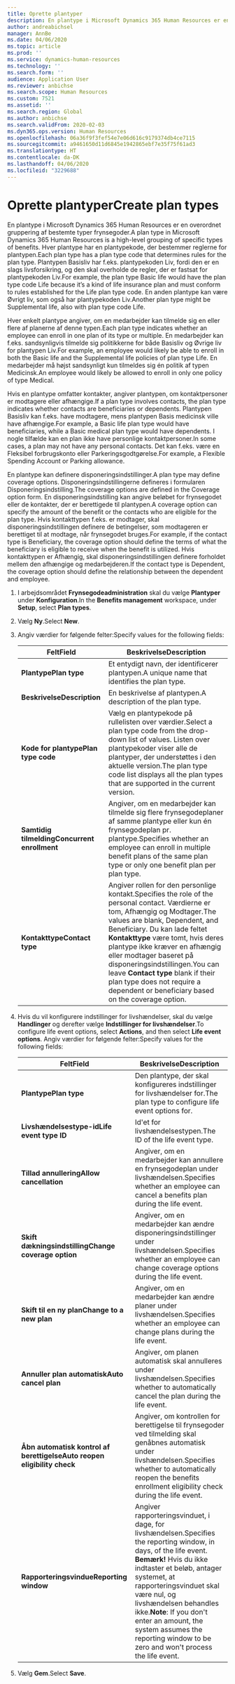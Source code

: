 ```yaml
---
title: Oprette plantyper
description: En plantype i Microsoft Dynamics 365 Human Resources er en overordnet gruppering af bestemte typer frynsegoder. Hver plantype har en plantypekode, der bestemmer reglerne for plantypen.
author: andreabichsel
manager: AnnBe
ms.date: 04/06/2020
ms.topic: article
ms.prod: ''
ms.service: dynamics-human-resources
ms.technology: ''
ms.search.form: ''
audience: Application User
ms.reviewer: anbichse
ms.search.scope: Human Resources
ms.custom: 7521
ms.assetid: ''
ms.search.region: Global
ms.author: anbichse
ms.search.validFrom: 2020-02-03
ms.dyn365.ops.version: Human Resources
ms.openlocfilehash: 06a36f9f3fef54e7e06d616c9179374db4ce7115
ms.sourcegitcommit: a9461650d11d6845e1942865ebf7e35f75f61ad3
ms.translationtype: HT
ms.contentlocale: da-DK
ms.lasthandoff: 04/06/2020
ms.locfileid: "3229688"
---
```

# <a name="create-plan-types"></a><span data-ttu-id="c3ccd-104">Oprette plantyper</span><span class="sxs-lookup"><span data-stu-id="c3ccd-104">Create plan types</span></span>

<span data-ttu-id="c3ccd-105">En plantype i Microsoft Dynamics 365 Human Resources er en overordnet gruppering af bestemte typer frynsegoder.</span><span class="sxs-lookup"><span data-stu-id="c3ccd-105">A plan type in Microsoft Dynamics 365 Human Resources is a high-level grouping of specific types of benefits.</span></span> <span data-ttu-id="c3ccd-106">Hver plantype har en plantypekode, der bestemmer reglerne for plantypen.</span><span class="sxs-lookup"><span data-stu-id="c3ccd-106">Each plan type has a plan type code that determines rules for the plan type.</span></span> <span data-ttu-id="c3ccd-107">Plantypen Basisliv har f.eks. plantypekoden Liv, fordi den er en slags livsforsikring, og den skal overholde de regler, der er fastsat for plantypekoden Liv.</span><span class="sxs-lookup"><span data-stu-id="c3ccd-107">For example, the plan type Basic life would have the plan type code Life because it’s a kind of life insurance plan and must conform to rules established for the Life plan type code.</span></span> <span data-ttu-id="c3ccd-108">En anden plantype kan være Øvrigt liv, som også har plantypekoden Liv.</span><span class="sxs-lookup"><span data-stu-id="c3ccd-108">Another plan type might be Supplemental life, also with plan type code Life.</span></span>

<span data-ttu-id="c3ccd-109">Hver enkelt plantype angiver, om en medarbejder kan tilmelde sig en eller flere af planerne af denne typen.</span><span class="sxs-lookup"><span data-stu-id="c3ccd-109">Each plan type indicates whether an employee can enroll in one plan of its type or multiple.</span></span> <span data-ttu-id="c3ccd-110">En medarbejder kan f.eks. sandsynligvis tilmelde sig politikkerne for både Basisliv og Øvrige liv for plantypen Liv.</span><span class="sxs-lookup"><span data-stu-id="c3ccd-110">For example, an employee would likely be able to enroll in both the Basic life and the Supplemental life policies of plan type Life.</span></span> <span data-ttu-id="c3ccd-111">En medarbejder må højst sandsynligt kun tilmeldes sig én politik af typen Medicinsk.</span><span class="sxs-lookup"><span data-stu-id="c3ccd-111">An employee would likely be allowed to enroll in only one policy of type Medical.</span></span>

<span data-ttu-id="c3ccd-112">Hvis en plantype omfatter kontakter, angiver plantypen, om kontaktpersoner er modtagere eller afhængige.</span><span class="sxs-lookup"><span data-stu-id="c3ccd-112">If a plan type involves contacts, the plan type indicates whether contacts are beneficiaries or dependents.</span></span> <span data-ttu-id="c3ccd-113">Plantypen Basisliv kan f.eks. have modtagere, mens plantypen Basis medicinsk ville have afhængige.</span><span class="sxs-lookup"><span data-stu-id="c3ccd-113">For example, a Basic life plan type would have beneficiaries, while a Basic medical plan type would have dependents.</span></span> <span data-ttu-id="c3ccd-114">I nogle tilfælde kan en plan ikke have personlige kontaktpersoner.</span><span class="sxs-lookup"><span data-stu-id="c3ccd-114">In some cases, a plan may not have any personal contacts.</span></span> <span data-ttu-id="c3ccd-115">Det kan f.eks. være en Fleksibel forbrugskonto eller Parkeringsgodtgørelse.</span><span class="sxs-lookup"><span data-stu-id="c3ccd-115">For example, a Flexible Spending Account or Parking allowance.</span></span>

<span data-ttu-id="c3ccd-116">En plantype kan definere disponeringsindstillinger.</span><span class="sxs-lookup"><span data-stu-id="c3ccd-116">A plan type may define coverage options.</span></span> <span data-ttu-id="c3ccd-117">Disponeringsindstillingerne defineres i formularen Disponeringsindstilling.</span><span class="sxs-lookup"><span data-stu-id="c3ccd-117">The coverage options are defined in the Coverage option form.</span></span> <span data-ttu-id="c3ccd-118">En disponeringsindstilling kan angive beløbet for frynsegodet eller de kontakter, der er berettigede til plantypen.</span><span class="sxs-lookup"><span data-stu-id="c3ccd-118">A coverage option can specify the amount of the benefit or the contacts who are eligible for the plan type.</span></span> <span data-ttu-id="c3ccd-119">Hvis kontakttypen f.eks. er modtager, skal disponeringsindstillingen definere de betingelser, som modtageren er berettiget til at modtage, når frynsegodet bruges.</span><span class="sxs-lookup"><span data-stu-id="c3ccd-119">For example, if the contact type is Beneficiary, the coverage option should define the terms of what the beneficiary is eligible to receive when the benefit is utilized.</span></span> <span data-ttu-id="c3ccd-120">Hvis kontakttypen er Afhængig, skal disponeringsindstillingen definere forholdet mellem den afhængige og medarbejderen.</span><span class="sxs-lookup"><span data-stu-id="c3ccd-120">If the contact type is Dependent, the coverage option should define the relationship between the dependent and employee.</span></span> 

1. <span data-ttu-id="c3ccd-121">I arbejdsområdet **Frynsegodeadministration** skal du vælge **Plantyper** under **Konfiguration**.</span><span class="sxs-lookup"><span data-stu-id="c3ccd-121">In the **Benefits management** workspace, under **Setup**, select **Plan types**.</span></span>

2. <span data-ttu-id="c3ccd-122">Vælg **Ny**.</span><span class="sxs-lookup"><span data-stu-id="c3ccd-122">Select **New**.</span></span>

3. <span data-ttu-id="c3ccd-123">Angiv værdier for følgende felter:</span><span class="sxs-lookup"><span data-stu-id="c3ccd-123">Specify values for the following fields:</span></span>

   | <span data-ttu-id="c3ccd-124">Felt</span><span class="sxs-lookup"><span data-stu-id="c3ccd-124">Field</span></span> | <span data-ttu-id="c3ccd-125">Beskrivelse</span><span class="sxs-lookup"><span data-stu-id="c3ccd-125">Description</span></span> |
   | --- | --- |
   | <span data-ttu-id="c3ccd-126">**Plantype**</span><span class="sxs-lookup"><span data-stu-id="c3ccd-126">**Plan type**</span></span> | <span data-ttu-id="c3ccd-127">Et entydigt navn, der identificerer plantypen.</span><span class="sxs-lookup"><span data-stu-id="c3ccd-127">A unique name that identifies the plan type.</span></span> |
   | <span data-ttu-id="c3ccd-128">**Beskrivelse**</span><span class="sxs-lookup"><span data-stu-id="c3ccd-128">**Description**</span></span> | <span data-ttu-id="c3ccd-129">En beskrivelse af plantypen.</span><span class="sxs-lookup"><span data-stu-id="c3ccd-129">A description of the plan type.</span></span> |
   | <span data-ttu-id="c3ccd-130">**Kode for plantype**</span><span class="sxs-lookup"><span data-stu-id="c3ccd-130">**Plan type code**</span></span> | <span data-ttu-id="c3ccd-131">Vælg en plantypekode på rullelisten over værdier.</span><span class="sxs-lookup"><span data-stu-id="c3ccd-131">Select a plan type code from the drop-down list of values.</span></span> <span data-ttu-id="c3ccd-132">Listen over plantypekoder viser alle de plantyper, der understøttes i den aktuelle version.</span><span class="sxs-lookup"><span data-stu-id="c3ccd-132">The plan type code list displays all the plan types that are supported in the current version.</span></span> |
   | <span data-ttu-id="c3ccd-133">**Samtidig tilmelding**</span><span class="sxs-lookup"><span data-stu-id="c3ccd-133">**Concurrent enrollment**</span></span> | <span data-ttu-id="c3ccd-134">Angiver, om en medarbejder kan tilmelde sig flere frynsegodeplaner af samme plantype eller kun én frynsegodeplan pr. plantype.</span><span class="sxs-lookup"><span data-stu-id="c3ccd-134">Specifies whether an employee can enroll in multiple benefit plans of the same plan type or only one benefit plan per plan type.</span></span> |
   | <span data-ttu-id="c3ccd-135">**Kontakttype**</span><span class="sxs-lookup"><span data-stu-id="c3ccd-135">**Contact type**</span></span> | <span data-ttu-id="c3ccd-136">Angiver rollen for den personlige kontakt.</span><span class="sxs-lookup"><span data-stu-id="c3ccd-136">Specifies the role of the personal contact.</span></span> <span data-ttu-id="c3ccd-137">Værdierne er tom, Afhængig og Modtager.</span><span class="sxs-lookup"><span data-stu-id="c3ccd-137">The values are blank, Dependent, and Beneficiary.</span></span> <span data-ttu-id="c3ccd-138">Du kan lade feltet **Kontakttype** være tomt, hvis deres plantype ikke kræver en afhængig eller modtager baseret på disponeringsindstillingen.</span><span class="sxs-lookup"><span data-stu-id="c3ccd-138">You can leave **Contact type** blank if their plan type does not require a dependent or beneficiary based on the coverage option.</span></span> |

4. <span data-ttu-id="c3ccd-139">Hvis du vil konfigurere indstillinger for livshændelser, skal du vælge **Handlinger** og derefter vælge **Indstillinger for livshændelser**.</span><span class="sxs-lookup"><span data-stu-id="c3ccd-139">To configure life event options, select **Actions**, and then select **Life event options**.</span></span> <span data-ttu-id="c3ccd-140">Angiv værdier for følgende felter:</span><span class="sxs-lookup"><span data-stu-id="c3ccd-140">Specify values for the following fields:</span></span>

   | <span data-ttu-id="c3ccd-141">Felt</span><span class="sxs-lookup"><span data-stu-id="c3ccd-141">Field</span></span> | <span data-ttu-id="c3ccd-142">Beskrivelse</span><span class="sxs-lookup"><span data-stu-id="c3ccd-142">Description</span></span> |
   | --- | --- |
   | <span data-ttu-id="c3ccd-143">**Plantype**</span><span class="sxs-lookup"><span data-stu-id="c3ccd-143">**Plan type**</span></span> | <span data-ttu-id="c3ccd-144">Den plantype, der skal konfigureres indstillinger for livshændelser for.</span><span class="sxs-lookup"><span data-stu-id="c3ccd-144">The plan type to configure life event options for.</span></span> |
   | <span data-ttu-id="c3ccd-145">**Livshændelsestype-id**</span><span class="sxs-lookup"><span data-stu-id="c3ccd-145">**Life event type ID**</span></span> | <span data-ttu-id="c3ccd-146">Id'et for livshændelsestypen.</span><span class="sxs-lookup"><span data-stu-id="c3ccd-146">The ID of the life event type.</span></span> |
   | <span data-ttu-id="c3ccd-147">**Tillad annullering**</span><span class="sxs-lookup"><span data-stu-id="c3ccd-147">**Allow cancellation**</span></span> | <span data-ttu-id="c3ccd-148">Angiver, om en medarbejder kan annullere en frynsegodeplan under livshændelsen.</span><span class="sxs-lookup"><span data-stu-id="c3ccd-148">Specifies whether an employee can cancel a benefits plan during the life event.</span></span> |
   | <span data-ttu-id="c3ccd-149">**Skift dækningsindstilling**</span><span class="sxs-lookup"><span data-stu-id="c3ccd-149">**Change coverage option**</span></span> | <span data-ttu-id="c3ccd-150">Angiver, om en medarbejder kan ændre disponeringsindstillinger under livshændelsen.</span><span class="sxs-lookup"><span data-stu-id="c3ccd-150">Specifies whether an employee can change coverage options during the life event.</span></span> |
   | <span data-ttu-id="c3ccd-151">**Skift til en ny plan**</span><span class="sxs-lookup"><span data-stu-id="c3ccd-151">**Change to a new plan**</span></span> | <span data-ttu-id="c3ccd-152">Angiver, om en medarbejder kan ændre planer under livshændelsen.</span><span class="sxs-lookup"><span data-stu-id="c3ccd-152">Specifies whether an employee can change plans during the life event.</span></span> |
   | <span data-ttu-id="c3ccd-153">**Annuller plan automatisk**</span><span class="sxs-lookup"><span data-stu-id="c3ccd-153">**Auto cancel plan**</span></span> | <span data-ttu-id="c3ccd-154">Angiver, om planen automatisk skal annulleres under livshændelsen.</span><span class="sxs-lookup"><span data-stu-id="c3ccd-154">Specifies whether to automatically cancel the plan during the life event.</span></span> |
   | <span data-ttu-id="c3ccd-155">**Åbn automatisk kontrol af berettigelse**</span><span class="sxs-lookup"><span data-stu-id="c3ccd-155">**Auto reopen eligibility check**</span></span> | <span data-ttu-id="c3ccd-156">Angiver, om kontrollen for berettigelse til frynsegoder ved tilmelding skal genåbnes automatisk under livshændelsen.</span><span class="sxs-lookup"><span data-stu-id="c3ccd-156">Specifies whether to automatically reopen the benefits enrollment eligibility check during the life event.</span></span> |
   | <span data-ttu-id="c3ccd-157">**Rapporteringsvindue**</span><span class="sxs-lookup"><span data-stu-id="c3ccd-157">**Reporting window**</span></span> | <span data-ttu-id="c3ccd-158">Angiver rapporteringsvinduet, i dage, for livshændelsen.</span><span class="sxs-lookup"><span data-stu-id="c3ccd-158">Specifies the reporting window, in days, of the life event.</span></span> <span data-ttu-id="c3ccd-159">**Bemærk!** Hvis du ikke indtaster et beløb, antager systemet, at rapporteringsvinduet skal være nul, og livshændelsen behandles ikke.</span><span class="sxs-lookup"><span data-stu-id="c3ccd-159">**Note**: If you don't enter an amount, the system assumes the reporting window to be zero and won't process the life event.</span></span> |

5. <span data-ttu-id="c3ccd-160">Vælg **Gem**.</span><span class="sxs-lookup"><span data-stu-id="c3ccd-160">Select **Save**.</span></span> 
